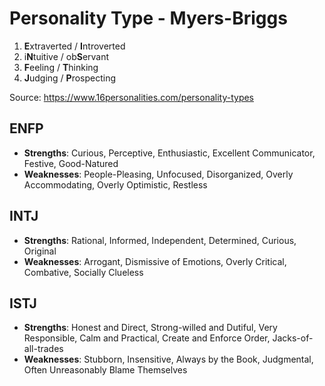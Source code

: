 # Personality Type - Myers-Briggs

1. **E**xtraverted / **I**ntroverted
2. i**N**tuitive / ob**S**ervant
3. **F**eeling / **T**hinking
4. **J**udging / **P**rospecting

Source: https://www.16personalities.com/personality-types

## ENFP

* **Strengths**: Curious, Perceptive, Enthusiastic, Excellent Communicator, Festive, Good-Natured
* **Weaknesses**: People-Pleasing, Unfocused, Disorganized, Overly Accommodating, Overly Optimistic, Restless

## INTJ

* **Strengths**: Rational, Informed, Independent, Determined, Curious, Original
* **Weaknesses**: Arrogant, Dismissive of Emotions, Overly Critical, Combative, Socially Clueless

## ISTJ

* **Strengths**: Honest and Direct, Strong-willed and Dutiful, Very Responsible, Calm and Practical, Create and Enforce Order, Jacks-of-all-trades
* **Weaknesses**: Stubborn, Insensitive, Always by the Book, Judgmental, Often Unreasonably Blame Themselves
